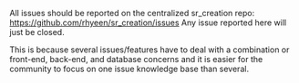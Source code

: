 All issues should be reported on the centralized sr_creation repo: https://github.com/rhyeen/sr_creation/issues
Any issue reported here will just be closed.

This is because several issues/features have to deal with a combination or front-end, back-end, and database concerns
and it is easier for the community to focus on one issue knowledge base than several.
